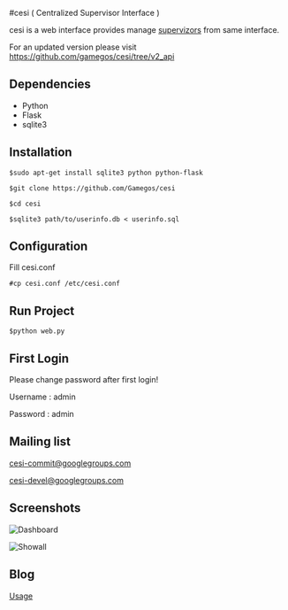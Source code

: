 #cesi ( Centralized Supervisor Interface )

cesi is a web interface provides manage [supervizors][1] from same interface.

For an updated version please visit https://github.com/gamegos/cesi/tree/v2_api

## Dependencies

* Python
* Flask
* sqlite3

## Installation

    $sudo apt-get install sqlite3 python python-flask

    $git clone https://github.com/Gamegos/cesi

    $cd cesi

    $sqlite3 path/to/userinfo.db < userinfo.sql

## Configuration

Fill cesi.conf

    #cp cesi.conf /etc/cesi.conf

## Run Project

    $python web.py

## First Login

Please change password after first login!

Username : admin

Password : admin

## Mailing list

cesi-commit@googlegroups.com

cesi-devel@googlegroups.com


## Screenshots

![Dashboard](https://github.com/GulsahKose/cesi/blob/master/screenshots/image2)


![Showall](https://github.com/GulsahKose/cesi/blob/master/screenshots/image1)

## Blog

[Usage][2]


[1]: http://supervisord.org/
[2]: http://www.gulsahkose.com/2014/09/cesi-centralized-supervisor-interface.html
